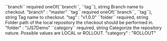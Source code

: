 <tr>
<td>``branch``</td>
<td>required oneOf(``branch``, ``tag``), string</td>
<td>Branch name to checkout.</td>
<td>"branch" : "master"</td>
<td></td>
</tr>
<tr>
<td>``tag``</td>
<td>required oneOf(``branch``, ``tag``), string</td>
<td>Tag name to checkout.</td>
<td>"tag" : "v1.0.0"</td>
<td></td>
</tr>
<tr>
<td>``folder``</td>
<td>required, string</td>
<td>Folder path of the local repository the checkout should be performed in.</td>
<td>"folder" : "/JS7Demo"</td>
<td></td>
</tr>
<tr>
<td>``category``</td>
<td>required, string</td>
<td>Categorize the repository nature. Possible values are LOCAL or ROLLOUT.</td>
<td>"category" : "ROLLOUT"</td>
<td></td>
</tr>
